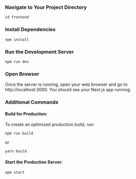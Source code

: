 ### Navigate to Your Project Directory
```
cd frontend
```

### Install Dependencies
```
npm install
```

### Run the Development Server
```
npm run dev
```

### Open Browser
Once the server is running, open your web browser and go to http://localhost:3000. You should see your Next.js app running.

### Additional Commands

#### Build for Production:
To create an optimized production build, run:
```
npm run build
```

or

```
yarn build
```

#### Start the Production Server:
```
npm start
```
